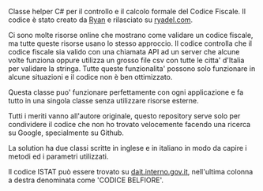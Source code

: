 Classe helper C# per il controllo e il calcolo formale del Codice Fiscale. Il codice è stato creato da [Ryan](https://www.ryadel.com/en/author/ryan/) e rilasciato su [ryadel.com](https://www.ryadel.com/en/italian-tax-code-fiscal-code-vat-id-c-sharp-class/).

Ci sono molte risorse online che mostrano come validare un codice fiscale, ma tutte queste risorse usano lo stesso approccio. Il codice controlla che il codice fiscale sia valido con una chiamata API ad un server che alcune volte funziona oppure utilizza un grosso file csv con tutte le citta' d'Italia per validare la stringa. Tutte queste funzionalita' possono solo funzionare in alcune situazioni e il codice non è ben ottimizzato.

Questa classe puo' funzionare perfettamente con ogni applicazione e fa tutto in una singola classe senza utilizzare risorse esterne.

Tutti i meriti vanno all'autore originale, questo repository serve solo per condividere il codice che non ho trovato velocemente facendo una ricerca su Google, specialmente su Github.

La solution ha due classi scritte in inglese e in italiano in modo da capire i metodi ed i parametri utilizzati.

Il codice ISTAT può essere trovato su [dait.interno.gov.it](https://dait.interno.gov.it/territorio-e-autonomie-locali/sut/elenco_codici_comuni.php), nell'ultima colonna a destra denominata come 'CODICE BELFIORE'.
